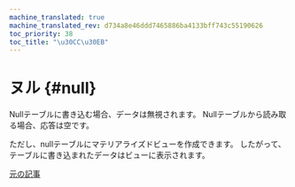 ```yaml
---
machine_translated: true
machine_translated_rev: d734a8e46ddd7465886ba4133bff743c55190626
toc_priority: 38
toc_title: "\u30CC\u30EB"
---
```


# ヌル {#null}

Nullテーブルに書き込む場合、データは無視されます。 Nullテーブルから読み取る場合、応答は空です。

ただし、nullテーブルにマテリアライズドビューを作成できます。 したがって、テーブルに書き込まれたデータはビューに表示されます。

[元の記事](https://clickhouse.tech/docs/en/operations/table_engines/null/) <!--hide-->
